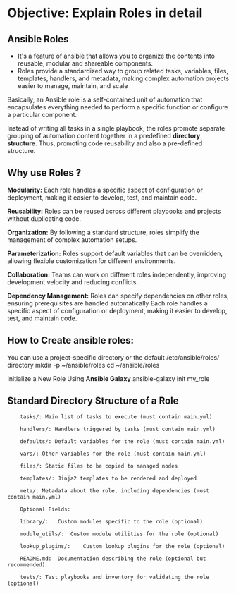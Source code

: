 # Objective: Explain Roles in detail

## Ansible Roles
- It's a feature of ansible that allows you to organize the contents into reusable, modular and shareable components.
- Roles provide a standardized way to group related tasks, variables, files, templates, handlers, and metadata, making complex automation projects easier to manage, maintain, and scale

Basically, an Ansible role is a self-contained unit of automation that encapsulates everything needed to perform a specific function or configure a particular component.

Instead of writing all tasks in a single playbook, the roles promote separate grouping of automation content together in a predefined **directory structure**. Thus, promoting code reusability and also a pre-defined structure.

## Why use Roles ?

**Modularity:** Each role handles a specific aspect of configuration or deployment, making it easier to develop, test, and maintain code.

**Reusability:** Roles can be reused across different playbooks and projects without duplicating code.

**Organization:** By following a standard structure, roles simplify the management of complex automation setups.

**Parameterization:** Roles support default variables that can be overridden, allowing flexible customization for different environments.

**Collaboration:** Teams can work on different roles independently, improving development velocity and reducing conflicts.

**Dependency Management:** Roles can specify dependencies on other roles, ensuring prerequisites are handled automatically Each role handles a specific aspect of configuration or deployment, making it easier to develop, test, and maintain code.


## How to Create ansible roles:
You can use a project-specific directory or the default /etc/ansible/roles/ directory
        mkdir -p ~/ansible/roles
        cd ~/ansible/roles

Initialize a New Role Using **Ansible Galaxy**
        ansible-galaxy init my_role


## Standard Directory Structure of a Role
        tasks/: Main list of tasks to execute (must contain main.yml)

        handlers/: Handlers triggered by tasks (must contain main.yml)

        defaults/: Default variables for the role (must contain main.yml)

        vars/: Other variables for the role (must contain main.yml)

        files/: Static files to be copied to managed nodes

        templates/: Jinja2 templates to be rendered and deployed

        meta/: Metadata about the role, including dependencies (must contain main.yml)

        Optional Fields:

        library/:	Custom modules specific to the role (optional)

        module_utils/:	Custom module utilities for the role (optional)

        lookup_plugins/:	Custom lookup plugins for the role (optional)

        README.md:	Documentation describing the role (optional but recommended)

        tests/:	Test playbooks and inventory for validating the role (optional)

